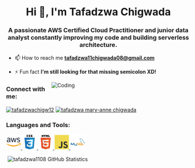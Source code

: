 


<h1 align="center">Hi 👋, I'm Tafadzwa Chigwada</h1>
<h3 align="center">A passionate AWS Certified Cloud Practitioner and junior data analyst constantly improving my code and building serverless architecture.</h3>

- 📫 How to reach me **tafadzwa11chigwada08@gmail.com**

- ⚡ Fun fact **I'm still looking for that missing semicolon XD!**

<img align="right" alt="Coding" width="380" src="https://d2908q01vomqb2.cloudfront.net/9109c85a45b703f87f1413a405549a2cea9ab556/2020/07/28/social_certification_1024x512.png">

<h3 align="left">Connect with me:</h3>
<p align="left">
<a href="https://twitter.com/tafadzwachigw12" target="_blank"><img align="center" src="https://raw.githubusercontent.com/rahuldkjain/github-profile-readme-generator/master/src/images/icons/Social/twitter.svg" alt="tafadzwachigw12" height="30" width="40" /></a>
<a href="https://linkedin.com/in/tafadzwa-chigwada-2333b123a/" target="_blank"><img align="center" src="https://raw.githubusercontent.com/rahuldkjain/github-profile-readme-generator/master/src/images/icons/Social/linked-in-alt.svg" alt="tafadzwa mary-anne chigwada" height="30" width="40" /></a>
</p>

<h3 align="left">Languages and Tools:</h3>
<p align="left"> <a href="https://aws.amazon.com" target="_blank" rel="noreferrer"> <img src="https://raw.githubusercontent.com/devicons/devicon/master/icons/amazonwebservices/amazonwebservices-original-wordmark.svg" alt="aws" width="40" height="40"/> </a> <a href="https://www.w3schools.com/css/" target="_blank" rel="noreferrer"> <img src="https://raw.githubusercontent.com/devicons/devicon/master/icons/css3/css3-original-wordmark.svg" alt="css3" width="40" height="40"/> </a> <a href="https://www.w3.org/html/" target="_blank" rel="noreferrer"> <img src="https://raw.githubusercontent.com/devicons/devicon/master/icons/html5/html5-original-wordmark.svg" alt="html5" width="40" height="40"/> </a> <a href="https://developer.mozilla.org/en-US/docs/Web/JavaScript" target="_blank" rel="noreferrer"> <img src="https://raw.githubusercontent.com/devicons/devicon/master/icons/javascript/javascript-original.svg" alt="javascript" width="40" height="40"/> </a> <a href="https://www.mysql.com/" target="_blank" rel="noreferrer"> <img src="https://raw.githubusercontent.com/devicons/devicon/master/icons/mysql/mysql-original-wordmark.svg" alt="mysql" width="40" height="40"/> </a> </p>


<p>&nbsp;<img align="center" src="https://github-readme-stats.vercel.app/api?username=tafadzwa1108&show_icons=true&locale=en" alt="tafadzwa1108 GitHub Statistics" /></p>

